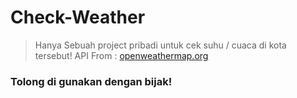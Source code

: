 # Check-Weather

> Hanya Sebuah project pribadi untuk cek suhu / cuaca di kota tersebut!
> API From : [openweathermap.org](https://openweathermap.org/current)

### **Tolong di gunakan dengan bijak!**
